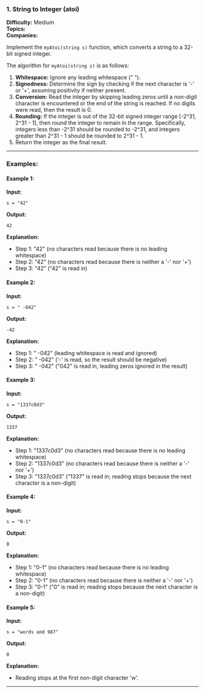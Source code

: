 
### **1. String to Integer (atoi)**

**Difficulty:** Medium  
**Topics:**  
**Companies:**  

Implement the `myAtoi(string s)` function, which converts a string to a 32-bit signed integer.

The algorithm for `myAtoi(string s)` is as follows:

1. **Whitespace:** Ignore any leading whitespace (" ").
2. **Signedness:** Determine the sign by checking if the next character is '-' or '+', assuming positivity if neither present.
3. **Conversion:** Read the integer by skipping leading zeros until a non-digit character is encountered or the end of the string is reached. If no digits were read, then the result is 0.
4. **Rounding:** If the integer is out of the 32-bit signed integer range [-2^31, 2^31 - 1], then round the integer to remain in the range. Specifically, integers less than -2^31 should be rounded to -2^31, and integers greater than 2^31 - 1 should be rounded to 2^31 - 1.
5. Return the integer as the final result.

---

### **Examples:**

#### **Example 1:**
**Input:**  
```plaintext
s = "42"
```
**Output:**  
```plaintext
42
```
**Explanation:**
- Step 1: "42" (no characters read because there is no leading whitespace)
- Step 2: "42" (no characters read because there is neither a '-' nor '+')
- Step 3: "42" ("42" is read in)

#### **Example 2:**
**Input:**  
```plaintext
s = " -042"
```
**Output:**  
```plaintext
-42
```
**Explanation:**
- Step 1: "   -042" (leading whitespace is read and ignored)
- Step 2: "   -042" ('-' is read, so the result should be negative)
- Step 3: "   -042" ("042" is read in, leading zeros ignored in the result)

#### **Example 3:**
**Input:**  
```plaintext
s = "1337c0d3"
```
**Output:**  
```plaintext
1337
```
**Explanation:**
- Step 1: "1337c0d3" (no characters read because there is no leading whitespace)
- Step 2: "1337c0d3" (no characters read because there is neither a '-' nor '+')
- Step 3: "1337c0d3" ("1337" is read in; reading stops because the next character is a non-digit)

#### **Example 4:**
**Input:**  
```plaintext
s = "0-1"
```
**Output:**  
```plaintext
0
```
**Explanation:**
- Step 1: "0-1" (no characters read because there is no leading whitespace)
- Step 2: "0-1" (no characters read because there is neither a '-' nor '+')
- Step 3: "0-1" ("0" is read in; reading stops because the next character is a non-digit)

#### **Example 5:**
**Input:**  
```plaintext
s = "words and 987"
```
**Output:**  
```plaintext
0
```
**Explanation:**
- Reading stops at the first non-digit character 'w'.

--- 

